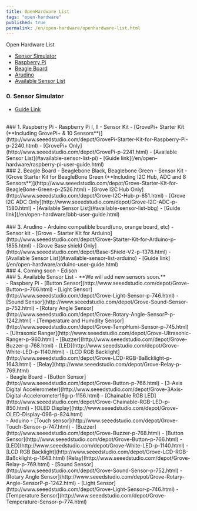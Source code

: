 ```yaml
---
title: OpenHardware List
tags: "open-hardware"
published: true
permalink: /en/open-hardware/openhardware-list.html
---
```


Open Hardware List

* [Sensor Simulator](#id-simulator-guide)
* [Raspberry Pi](#id-pi-guide)
* [Beagle Board](#id-beagle-guide)
* [Arudino ](#id-arduino-guide)
* [Available Sensor List](#id-sensor-list)


### 0. Sensor Simulator
- [Guide Link](/en/open-hardware/sensor-simulator-user-guide.html)

<br/>
### 1. Raspberry Pi
- Raspberry Pi I, II
- Sensor Kit
  - [GrovePi+ Starter Kit (**Including GrovePi+ & 10 Sensors**)](http://www.seeedstudio.com/depot/GrovePi-Starter-Kit-for-Raspberry-Pi-p-2240.html)
  - [GrovePi+ Only](http://www.seeedstudio.com/depot/GrovePi-p-2241.html)
  - [Available Sensor List](#available-sensor-list-pi)
- [Guide link](/en/open-hardware/raspberry-pi-user-guide.html)

<br/>
### 2. Beagle Board
- Beaglebone Black, Beaglebone Green
- Sensor Kit
  - [Grove Starter Kit for BeagleBone Green (**Including I2C Hub, ADC and 8 Sensors**)](http://www.seeedstudio.com/depot/Grove-Starter-Kit-for-BeagleBone-Green-p-2526.html)
  - [Grove I2C Hub Only](http://www.seeedstudio.com/depot/Grove-I2C-Hub-p-851.html)
  - [Grove I2C ADC Only](http://www.seeedstudio.com/depot/Grove-I2C-ADC-p-1580.html)
  - [Available Sensor List](#available-sensor-list-bbg)
- [Guide link](/en/open-hardware/bbb-user-guide.html)

<div id='id-arduino-guide'></div>
<br/>
### 3. Arudino 
- Arduino compatible board(uno, orange board, etc)
- Sensor kit
  - [Grove - Starter Kit for Arduino](http://www.seeedstudio.com/depot/Grove-Starter-Kit-for-Arduino-p-1855.html)
  - [Grove Base shield Only](http://www.seeedstudio.com/depot/Base-Shield-V2-p-1378.html)
  - [Available Sensor List](#available-sensor-list-arduino)
- [Guide link](/en/open-hardware/arduino-user-guide.html)

<br/>
### 4. Coming soon
- Edison

<br/>
<div id='id-sensor-list'></div>
### 5. Available Sensor List
- **We will add new sensors soon.**

<div id='available-sensor-list-pi'></div>
- Raspbery Pi
 - [Button Sensor](http://www.seeedstudio.com/depot/Grove-Button-p-766.html)
 - [Light Sensor](http://www.seeedstudio.com/depot/Grove-Light-Sensor-p-746.html)
 - [Sound Sensor](http://www.seeedstudio.com/depot/Grove-Sound-Sensor-p-752.html)
 - [Rotary Angle Sensor](http://www.seeedstudio.com/depot/Grove-Rotary-Angle-SensorP-p-1242.html)
 - [Temperature and Humidity Sensor](http://www.seeedstudio.com/depot/Grove-TempHumi-Sensor-p-745.html)
 - [Ultrasonic Ranger](http://www.seeedstudio.com/depot/Grove-Ultrasonic-Ranger-p-960.html)
 - [Buzzer](http://www.seeedstudio.com/depot/Grove-Buzzer-p-768.html)
 - [LED](http://www.seeedstudio.com/depot/Grove-White-LED-p-1140.html)
 - [LCD RGB Backlight](http://www.seeedstudio.com/depot/Grove-LCD-RGB-Baßcklight-p-1643.html)
 - [Relay](http://www.seeedstudio.com/depot/Grove-Relay-p-769.html)

<div id='available-sensor-list-bbg'></div>
- Beagle Board
 - [Button Sensor](http://www.seeedstudio.com/depot/Grove-Button-p-766.html)
 - [3-Axis Digital Accelerometer](http://www.seeedstudio.com/depot/Grove-3Axis-Digital-Accelerometer16g-p-1156.html)
 - [Chainable RGB LED](http://www.seeedstudio.com/depot/Grove-Chainable-RGB-LED-p-850.html)
 - [OLED Display](http://www.seeedstudio.com/depot/Grove-OLED-Display-096-p-824.html)

<div id='available-sensor-list-arduino'></div>
- Arduino
 - [Touch sensor](http://www.seeedstudio.com/depot/Grove-Touch-Sensor-p-747.html)
 - [Buzzer](http://www.seeedstudio.com/depot/Grove-Buzzer-p-768.html)
 - [Button Sensor](http://www.seeedstudio.com/depot/Grove-Button-p-766.html)
 - [LED](http://www.seeedstudio.com/depot/Grove-White-LED-p-1140.html)
 - [LCD RGB Backlight](http://www.seeedstudio.com/depot/Grove-LCD-RGB-Baßcklight-p-1643.html)
 [Relay](http://www.seeedstudio.com/depot/Grove-Relay-p-769.html)
 - [Sound Sensor](http://www.seeedstudio.com/depot/Grove-Sound-Sensor-p-752.html)
 - [Rotary Angle Sensor](http://www.seeedstudio.com/depot/Grove-Rotary-Angle-SensorP-p-1242.html)
 - [Light Sensor](http://www.seeedstudio.com/depot/Grove-Light-Sensor-p-746.html)
 - [Temperature Sensor](http://www.seeedstudio.com/depot/Grove-Temperature-Sensor-p-774.html)

